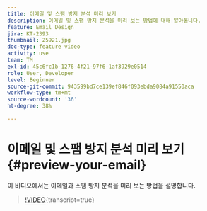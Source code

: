 ```yaml
---
title: 이메일 및 스팸 방지 분석 미리 보기
description: 이메일 및 스팸 방지 분석을 미리 보는 방법에 대해 알아봅니다.
feature: Email Design
jira: KT-2393
thumbnail: 25921.jpg
doc-type: feature video
activity: use
team: TM
exl-id: 45c6fc1b-1276-4f21-97f6-1af3929e0514
role: User, Developer
level: Beginner
source-git-commit: 943599bd7ce139ef846f093ebda9084a91550aca
workflow-type: tm+mt
source-wordcount: '36'
ht-degree: 38%

---
```


# 이메일 및 스팸 방지 분석 미리 보기{#preview-your-email}

이 비디오에서는 이메일과 스팸 방지 분석을 미리 보는 방법을 설명합니다.

>[!VIDEO](https://video.tv.adobe.com/v/25921?learn=on){transcript=true}
